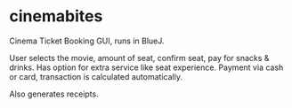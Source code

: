 # cinemabites
Cinema Ticket Booking GUI, runs in BlueJ.

User selects the movie, amount of seat, confirm seat, pay for snacks & drinks.
Has option for extra service like seat experience.
Payment via cash or card, transaction is calculated automatically.

Also generates receipts.
